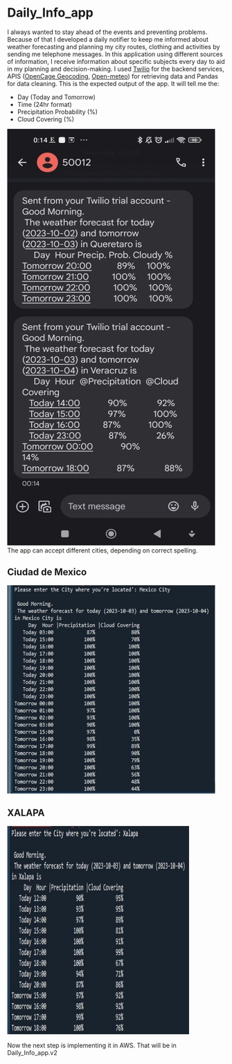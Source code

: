# Daily_Info_app
I always wanted to stay ahead of the events and preventing problems. Because of that I developed a daily notifier to keep me informed about weather forecasting and planning my city routes, clothing and activities by sending me telephone messages.
In this application using different sources of information, I receive information about specific subjects every day to aid in my planning and decision-making.
I used [Twilio](https://www.twilio.com) for the backend services, APIS ([OpenCage Geocoding](https://api.opencagedata.com/), [Open-meteo](https://open-meteo.com/en/docs)) for retrieving data and Pandas for data cleaning.
This is the expected output of the app. It will tell me the:
* Day (Today and Tomorrow)
* Time (24hr format)
* Precipitation Probability (%) 
* Cloud Covering (%)

<img src="https://github.com/ivanjimenezer/Daily_Info_app/blob/main/output3.jpg" alt="Image Alt Text" width="480" height="960">
The app can accept different cities, depending on correct spelling.

## Ciudad de Mexico
<img src="https://github.com/ivanjimenezer/Daily_Info_app/blob/main/output1.jpg" alt="Image Alt Text" width="480" height="480">

## XALAPA
<img src="https://github.com/ivanjimenezer/Daily_Info_app/blob/main/output2.jpg" alt="Image Alt Text" width="420" height="480">

Now the next step is implementing it in AWS. That will be in Daily_Info_app.v2
